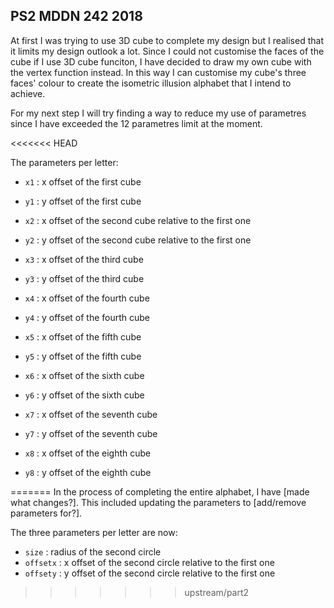 ## PS2 MDDN 242 2018

At first I was trying to use 3D cube to complete my design but I realised that it limits my design outlook a lot. Since I could not customise the faces of the cube if I use 3D cube funciton, I have decided to draw my own cube with the vertex function instead. In this way I can customise my cube's three faces' colour to create the isometric illusion alphabet that I intend to achieve.

For my next step I will try finding a way to reduce my use of parametres since I have exceeded the 12 parametres limit at the moment.

<<<<<<< HEAD


The parameters per letter:
  * `x1` : x offset of the first cube 
  * `y1` : y offset of the first cube 

  * `x2` : x offset of the second cube relative to the first one
  * `y2` : y offset of the second cube relative to the first one

  * `x3` : x offset of the third cube
  * `y3` : y offset of the third cube 

  * `x4` : x offset of the fourth cube
  * `y4` : y offset of the fourth cube 

  * `x5` : x offset of the fifth cube
  * `y5` : y offset of the fifth cube 

  * `x6` : x offset of the sixth cube
  * `y6` : y offset of the sixth cube 

  * `x7` : x offset of the seventh cube
  * `y7` : y offset of the seventh cube 

  * `x8` : x offset of the eighth cube
  * `y8` : y offset of the eighth cube 



=======
In the process of completing the entire alphabet, I have [made what changes?].
This included updating the parameters to [add/remove parameters for?].

The three parameters per letter are now:
  * `size` : radius of the second circle
  * `offsetx` : x offset of the second circle relative to the first one
  * `offsety` : y offset of the second circle relative to the first one
>>>>>>> upstream/part2

